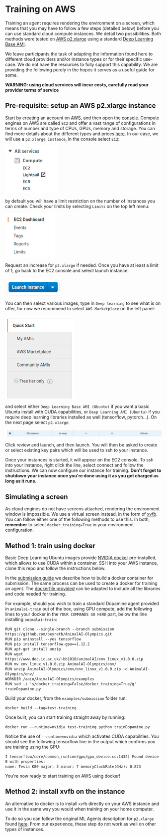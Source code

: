 # Training on AWS

Training an agent requires rendering the environment on a screen, which means that you may have to follow a few steps (detailed below) before you can use standard cloud compute instances. We detail two possibilities. Both methods were tested on [AWS p2.xlarge](https://aws.amazon.com/ec2/instance-types/p2/) using a standard [Deep Learning Base AMI](https://aws.amazon.com/marketplace/pp/B077GCZ4GR). 

We leave participants the task of adapting the information found here to different cloud providers and/or instance types or for their specific use-case. We do not have the resources to fully support this capability. We are providing the following purely in the hopes it serves as a useful guide for some.

**WARNING: using cloud services will incur costs, carefully read your provider terms of service**

## Pre-requisite: setup an AWS p2.xlarge instance

Start by creating an account on [AWS](https://aws.amazon.com/), and then open the [console](https://console.aws.amazon.com/console/home?). 
Compute engines on AWS are called `EC2` and offer a vast range of configurations in terms of number and type of CPUs, GPUs, 
memory and storage. You can find more details about the different types and prices [here](https://aws.amazon.com/ec2/pricing/on-demand/). 
In our case, we will use a `p2.xlarge instance`, in the console select `EC2`:

![EC2](AWS/EC2.png)

by default you will have a limit restriction on the number of instances you can create. Check your limits by selecting `Limits` on the top 
left menu:

![EC2](AWS/limits.png)

Request an increase for `p2.xlarge` if needed. Once you have at least a limit of 1, go back to the EC2 console and select launch instance:

![EC2](AWS/launch.png)

You can then select various images, type in `Deep learning` to see what is on offer, for now we recommend to select `AWS Marketplace` on the left panel:

![EC2](AWS/marketplace.png)

and select either `Deep Learning Base AMI (Ubuntu)` if you want a basic Ubuntu install with CUDA capabilities, or `Deep Learning AMI (Ubuntu)` if you 
require deep learning libraries installed as well (tensorflow, pytorch...). On the next page select `p2.xlarge`:

![EC2](AWS/p2.png)

Click review and launch, and then launch. You will then be asked to create or select existing key pairs which will be used to ssh to your instance.

Once your instances is started, it will appear on the EC2 console. To ssh into your instance, right click the line, select connect and follow the instructions. 
We can now configure our instance for training. **Don't forget to shutdown your instance once you're done using it as you get charged as long as it runs**.

## Simulating a screen

As cloud engines do not have screens attached, rendering the environment window is impossible. We use a virtual screen instead, in the form of [xvfb](https://en.wikipedia.org/wiki/Xvfb). 
You can follow either one of the following methods to use this. In both, **remember** to select `docker_training=True` in your environment configuration.


## Method 1: train using docker

Basic Deep Learning Ubuntu images provide [NVIDIA docker](https://devblogs.nvidia.com/nvidia-docker-gpu-server-application-deployment-made-easy/) 
pre-installed, which allows to use CUDA within a container. SSH into your AWS instance, clone this repo and follow the instructions below.

In the [submission guide](submission.md) we describe how to build a docker container for submission. The same process 
can be used to create a docker for training an agent. The [dockerfile provided](../examples/submission/Dockerfile) can 
be adapted to include all the libraries and code needed for training.

For example, should you wish to train a standard Dopamine agent provided in `animalai-train` out of the box, using GPU compute, add the following 
lines to your docker in the `YOUR COMMANDS GO HERE` part, below the line installing `animalai-train`:

```
RUN git clone --single-branch --branch submission https://github.com/beyretb/AnimalAI-Olympics.git
RUN pip uninstall --yes tensorflow
RUN pip install tensorflow-gpu==1.12.2
RUN apt-get install unzip
RUN wget https://www.doc.ic.ac.uk/~bb1010/animalAI/env_linux_v1.0.0.zip
RUN mv env_linux_v1.0.0.zip AnimalAI-Olympics/env/
RUN unzip AnimalAI-Olympics/env/env_linux_v1.0.0.zip -d AnimalAI-Olympics/env/
WORKDIR /aaio/AnimalAI-Olympics/examples
RUN sed -i 's/docker_training=False/docker_training=True/g' trainDopamine.py
```

Build your docker, from the `examples/submission` folder run:

```
docker build --tag=test-training .
```

Once built, you can start training straight away by running:

```
docker run --runtime=nvidia test-training python trainDopamine.py
```

Notice the use of `--runtime=nvidia` which activates CUDA capabilities. You should see the following tensorflow line in the output 
which confirms you are training using the GPU:

```
I tensorflow/core/common_runtime/gpu/gpu_device.cc:1432] Found device 0 with properties: 
name: Tesla K80 major: 3 minor: 7 memoryClockRate(GHz): 0.823
```

You're now ready to start training on AWS using docker!

## Method 2: install xvfb on the instance

An alternative to docker is to install `xvfb` directly on your AWS instance and use it in the same way you would when training on your home computer. 

To do so you can follow the original ML Agents description for `p2.xlarge` found [here](https://github.com/Unity-Technologies/ml-agents/blob/master/docs/Training-on-Amazon-Web-Service.md#setting-up-x-server-optional). From our 
experience, these step do not work as well on other types of instances.

